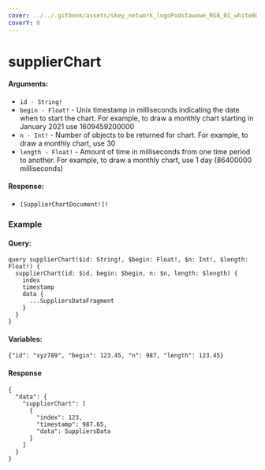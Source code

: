 ```yaml
---
cover: ../../.gitbook/assets/skey_network_logoPodstawowe_RGB_01_whiteBG.png
coverY: 0
---
```


# supplierChart

#### Arguments:

* `id - String!`
* `begin - Float!` - Unix timestamp in milliseconds indicating the date when to start the chart. For example, to draw a monthly chart starting in January 2021 use 1609459200000
* `n - Int!` - Number of objects to be returned for chart. For example, to draw a monthly chart, use 30
* `length - Float!` - Amount of time in milliseconds from one time period to another. For example, to draw a monthly chart, use 1 day (86400000 milliseconds)

#### Response:

* `[SupplierChartDocument!]!`

### Example

#### Query:

```
query supplierChart($id: String!, $begin: Float!, $n: Int!, $length: Float!) {
  supplierChart(id: $id, begin: $begin, n: $n, length: $length) {
    index
    timestamp
    data {
      ...SuppliersDataFragment
    }
  }
}
```

#### Variables:

`{"id": "xyz789", "begin": 123.45, "n": 987, "length": 123.45}`

#### Response

```
{
  "data": {
    "supplierChart": [
      {
        "index": 123,
        "timestamp": 987.65,
        "data": SuppliersData
      }
    ]
  }
}
```
